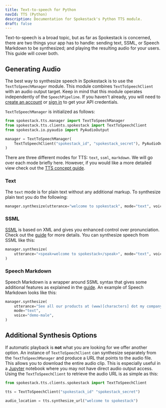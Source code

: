 ```yaml
---
title: Text-to-speech for Python
navId: TTS (Python)
description: Documentation for Spokestack's Python TTS module.
draft: false
---
```


Text-to-speech is a broad topic, but as far as Spokestack is concerned, there are two things your app has to handle: sending text, SSML, or Speech Markdown to be synthesized; and playing the resulting audio for your users. This guide will cover both.

## Generating Audio

The best way to synthesize speech in Spokestack is to use the `TextToSpeechManager` module. This module combines `TextToSpeechClient` with an audio output target. Keep in mind that this module operates independently of the `SpeechPipeline`. If you haven't already, you will need to [create an account](/create) or [sign in](/login) to get your API credentials.

`TextToSpeechManager` is initialized as follows:

```python
from spokestack.tts.manager import TextToSpeechManager
from spokestack.tts.clients.spokestack import TextToSpeechClient
from spokestack.io.pyaudio import PyAudioOutput

manager = TextToSpeechManager(
    TextToSpeechClient("spokestack_id", "spokestack_secret"), PyAudioOutput()
)
```

There are three different modes for TTS: `text`, `ssml`, `markdown`. We will go over each mode briefly here. However, if you would like a more detailed view check out the [TTS concept guide](docs/concepts/tts).

### Text

The `text` mode is for plain text without any additional markup. To synthesize plain text you do the following:

```python
manager.synthesize(utterance="welcome to spokestack", mode="text", voice="demo-male")
```

### SSML

[SSML](https://www.w3.org/TR/speech-synthesis11/) is based on XML and gives you enhanced control over pronunciation. Check out the [guide](docs/concepts/tts) for more details. You can synthesize speech from SSML like this:

```python
manager.synthesize(
    utterance="<speak>welcome to spokestack</speak>", mode="text", voice="demo-male"
)
```

### Speech Markdown

Speech Markdown is a wrapper around SSML syntax that gives some additional features as explained in the [guide](docs/concepts/tts). An example of Speech Markdown looks like this:

```python
manager.synthesize(
    utterance="See all our products at (www)[characters] dot my company dot com.",
    mode="text",
    voice="demo-male",
)
```

## Additional Synthesis Options
If automatic playback is **not** what you are looking for we offer another option. An instance of
`TextToSpeechClient` can synthesize separately from the `TextToSpeechManager` and produce a URL that points to the audio file. This allows you to download the entire audio clip. This is especially useful in a [Jupyter](https://jupyter.org/) notebook where you may not have direct audio output access. Using the `TextToSpeechClient` to retrieve the audio URL is as simple as this:

```python
from spokestack.tts.clients.spokestack import TextToSpeechClient

tts = TextToSpeechClient("spokestack_id" "spokestack_secret")

audio_location = tts.synthesize_url("welcome to spokestack")
```

